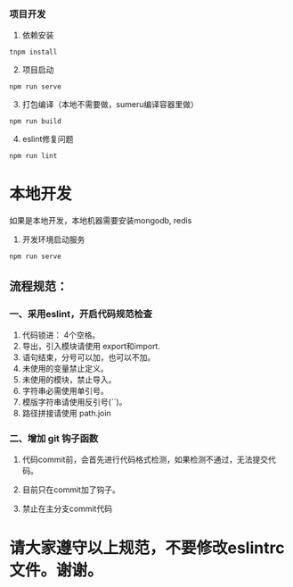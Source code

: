### 项目开发

1.  依赖安装
```
tnpm install
```

2.  项目启动
```
npm run serve
```

3.  打包编译（本地不需要做，sumeru编译容器里做）
```
npm run build
```

4.  eslint修复问题
```
npm run lint
```



# 本地开发
如果是本地开发，本地机器需要安装mongodb, redis

1.  开发环境启动服务
```
npm run serve
```



## 流程规范：

### 一、采用eslint，开启代码规范检查

1.  代码锁进： 4个空格。
2.  导出，引入模块请使用 export和import.
3.  语句结束，分号可以加，也可以不加。
4.  未使用的变量禁止定义。
5.  未使用的模块，禁止导入。
6.  字符串必需使用单引号。
7.  模版字符串请使用反引号(``)。
8.  路径拼接请使用 path.join



### 二、增加 git 钩子函数
1.  代码commit前，会首先进行代码格式检测，如果检测不通过，无法提交代码。

2.  目前只在commit加了钩子。

3.  禁止在主分支commit代码




#   请大家遵守以上规范，不要修改eslintrc文件。谢谢。
